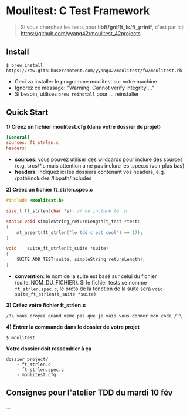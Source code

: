 # Moulitest: C Test Framework

> Si vous cherchez les tests pour **libft/gnl/ft_ls/ft_printf**, c'est par ici: https://github.com/yyang42/moulitest_42projects
	
## Install

```shell
$ brew install https://raw.githubusercontent.com/yyang42/moulitest/fw/moulitest.rb
```

- Ceci va installer le programme moulitest sur votre machine.
- Ignorez ce message: "Warning: Cannot verify integrity ..."
- Si besoin, utilisez ```brew reinstall``` pour ... reinstaller


## Quick Start

**1) Créez un fichier moulitest.cfg (dans votre dossier de projet)**
```ini
[General]
sources: ft_strlen.c
headers:
```

- **sources**: vous pouvez utiliser des wildcards pour inclure des sources (e.g. srcs/*.c mais attention a ne pas inclure les .spec.c (voir plus bas)
- **headers**: indiquez ici les dossiers contenant vos headers, e.g. /path/includes /libpath/includes

**2) Créez un fichier ft_strlen.spec.c**
```c
#include <moulitest.h>

size_t ft_strlen(char *s); // ou inclure le .h

static void simpleString_returnLength(t_test *test)
{
	mt_assert(ft_strlen("le tdd c'est cool") == 17);
}

void	suite_ft_strlen(t_suite *suite)
{
	SUITE_ADD_TEST(suite, simpleString_returnLength);
}
```

- **convention**: le nom de la suite est basé sur celui du fichier (suite_NOM_DU_FICHIER). Si le fichier tests se nomme ```ft_strlen.spec.c```, le proto de la fonction de la suite sera ```void suite_ft_strlen(t_suite *suite)```

**3) Créez votre fichier ft_strlen.c**
```
/!\ vous croyez quand meme pas que je vais vous donner mon code /!\
```

**4) Entrer la commande dans le dossier de votre projet**

```shell
$ moulitest
```

**Votre dossier doit ressembler à ça**
```
dossier_project/
	- ft_strlen.c
	- ft_strlen.spec.c
	- moulitest.cfg
```

## Consignes pour l'atelier TDD du mardi 10 fév

...
